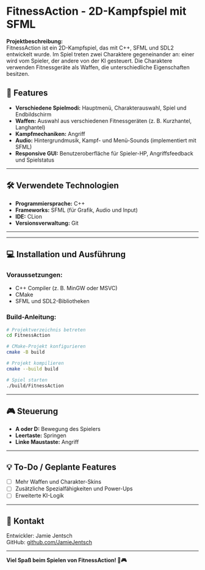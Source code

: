 # FitnessAction - 2D-Kampfspiel mit SFML

**Projektbeschreibung:**  
FitnessAction ist ein 2D-Kampfspiel, das mit C++, SFML und SDL2 entwickelt wurde. Im Spiel treten zwei Charaktere gegeneinander an: einer wird vom Spieler, der andere von der KI gesteuert. Die Charaktere verwenden Fitnessgeräte als Waffen, die unterschiedliche Eigenschaften besitzen.

## 🚀 Features
- **Verschiedene Spielmodi:** Hauptmenü, Charakterauswahl, Spiel und Endbildschirm  
- **Waffen:** Auswahl aus verschiedenen Fitnessgeräten (z. B. Kurzhantel, Langhantel)  
- **Kampfmechaniken:** Angriff 
- **Audio:** Hintergrundmusik, Kampf- und Menü-Sounds (implementiert mit SFML)  
- **Responsive GUI:** Benutzeroberfläche für Spieler-HP, Angriffsfeedback und Spielstatus  

---

## 🛠️ Verwendete Technologien
- **Programmiersprache:** C++  
- **Frameworks:** SFML (für Grafik, Audio und Input)
- **IDE:** CLion
- **Versionsverwaltung:** Git

---

---

## 💻 Installation und Ausführung
### Voraussetzungen:
- C++ Compiler (z. B. MinGW oder MSVC)
- CMake
- SFML und SDL2-Bibliotheken

### Build-Anleitung:
```bash
# Projektverzeichnis betreten
cd FitnessAction

# CMake-Projekt konfigurieren
cmake -B build

# Projekt kompilieren
cmake --build build

# Spiel starten
./build/FitnessAction
```

---

## 🎮 Steuerung
- **A oder D:** Bewegung des Spielers
- **Leertaste:** Springen
- **Linke Maustaste:** Angriff

---

## 💡 To-Do / Geplante Features
- [ ] Mehr Waffen und Charakter-Skins
- [ ] Zusätzliche Spezialfähigkeiten und Power-Ups
- [ ] Erweiterte KI-Logik

---

## 📧 Kontakt
Entwickler: Jamie Jentsch  
GitHub: [github.com/JamieJentsch](https://github.com/JamieJentsch)

---

**Viel Spaß beim Spielen von FitnessAction! 💪🎮**

